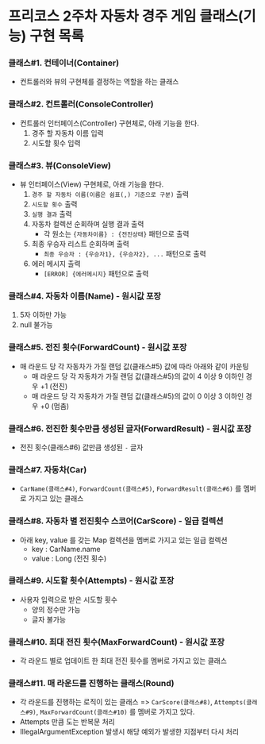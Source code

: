 # 프리코스 2주차 자동차 경주 게임 클래스(기능) 구현 목록

### 클래스#1. 컨테이너(Container)

- 컨트롤러와 뷰의 구현체를 결정하는 역할을 하는 클래스

### 클래스#2. 컨트롤러(ConsoleController)

- 컨트롤러 인터페이스(Controller) 구현체로, 아래 기능을 한다.
    1. 경주 할 자동차 이름 입력
    2. 시도할 횟수 입력

### 클래스#3. 뷰(ConsoleView)

- 뷰 인터페이스(View) 구현체로, 아래 기능을 한다.
    1. `경주 할 자동차 이름(이름은 쉼표(,) 기준으로 구분)` 출력
    2. `시도할 횟수` 출력
    3. `실행 결과` 출력
    4. 자동차 컬렉션 순회하며 실행 결과 출력
        - 각 원소는 `{자동차이름} : {전진상태}` 패턴으로 출력
    5. 최종 우승자 리스트 순회하며 출력
        - `최종 우승자 : {우승자1}, {우승자2}, ...` 패턴으로 출력
    6. 에러 메시지 출력
        - `[ERROR] {에러메시지}` 패턴으로 출력

### 클래스#4. 자동차 이름(Name) - 원시값 포장

1. 5자 이하만 가능
2. null 불가능

### 클래스#5. 전진 횟수(ForwardCount) - 원시값 포장

- 매 라운드 당 각 자동차가 가질 랜덤 값(클래스#5) 값에 따라 아래와 같이 카운팅
    - 매 라운드 당 각 자동차가 가질 랜덤 값(클래스#5)의 값이 4 이상 9 이하인 경우 +1 (전진)
    - 매 라운드 당 각 자동차가 가질 랜덤 값(클래스#5)의 값이 0 이상 3 이하인 경우 +0 (멈춤)

### 클래스#6. 전진한 횟수만큼 생성된 글자(ForwardResult) - 원시값 포장

- 전진 횟수(클래스#6) 값만큼 생성된 `-` 글자

### 클래스#7. 자동차(Car)

- `CarName(클래스#4)`, `ForwardCount(클래스#5)`, `ForwardResult(클래스#6)` 를 멤버로 가지고 있는 클래스

### 클래스#8. 자동차 별 전진횟수 스코어(CarScore) - 일급 컬렉션

- 아래 key, value 를 갖는 Map 컬렉션을 멤버로 가지고 있는 일급 컬렉션
    - key : CarName.name
    - value : Long (전진 횟수)

### 클래스#9. 시도할 횟수(Attempts) - 원시값 포장

- 사용자 입력으로 받은 시도할 횟수
    - 양의 정수만 가능
    - 글자 불가능

### 클래스#10. 최대 전진 횟수(MaxForwardCount) - 원시값 포장

- 각 라운드 별로 업데이트 한 최대 전진 횟수를 멤버로 가지고 있는 클래스

### 클래스#11. 매 라운드를 진행하는 클래스(Round)

- 각 라운드를 진행하는 로직이 있는 클래스 => `CarScore(클래스#8)`, `Attempts(클래스#9)`, `MaxForwardCount(클래스#10)` 를 멤버로 가지고 있다.
- Attempts 만큼 도는 반복문 처리
- IllegalArgumentException 발생시 해당 예외가 발생한 지점부터 다시 처리